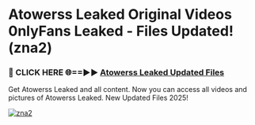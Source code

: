 # Atowerss Leaked Original Videos 0nlyFans Leaked - Files Updated! (zna2)

<h3>🔴 CLICK HERE 🌐==►► <a href="https://tinyurl.com/2jnfzry5" rel="nofollow">Atowerss Leaked Updated Files</a></h3>

Get Atowerss Leaked and all content. Now you can access all videos and pictures of Atowerss Leaked. New Updated Files 2025!

[![zna2](https://i.imgur.com/GyGTBgg.gif)](https://tinyurl.com/2jnfzry5)
